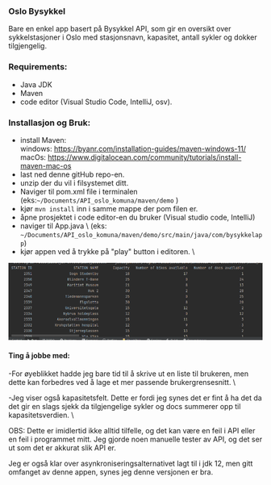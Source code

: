 ### Oslo Bysykkel
Bare en enkel app basert på Bysykkel API, som gir en oversikt over sykkelstasjoner i Oslo med
stasjonsnavn, kapasitet, antall sykler og dokker tilgjengelig.
### Requirements:
- Java JDK
- Maven
- code editor (Visual Studio Code, IntelliJ, osv).
### Installasjon og Bruk:
- install Maven:\
  windows: https://byanr.com/installation-guides/maven-windows-11/ \
  macOs: https://www.digitalocean.com/community/tutorials/install-maven-mac-os
- last ned denne gitHub repo-en.
- unzip der du vil i filsystemet ditt.
- Naviger til pom.xml file i terminalen (eks:```~/Documents/API_oslo_komuna/maven/demo``` )
- kjør ````mvn install```` inn i samme mappe der pom filen er.
- åpne prosjektet i code editor-en du bruker (Visual studio code, IntelliJ)
- naviger til App.java \ (eks: ```~/Documents/API_oslo_komuna/maven/demo/src/main/java/com/bysykkelapp```)
- kjør appen ved å trykke på "play" button i editoren. \

![alt text](https://github.com/jovanDjordje/sykkelstasjoner-app/blob/master/table.png)

#### Ting å jobbe med:
-For øyeblikket hadde jeg bare tid til å skrive ut en liste til brukeren,
men dette kan forbedres ved å lage et mer passende brukergrensesnitt. \

-Jeg viser også kapasitetsfelt. Dette er fordi jeg synes det er fint
å ha det da det gir en slags sjekk da tilgjengelige sykler og docs
summerer opp til kapasitetsverdien. \

OBS: Dette er imidlertid ikke alltid tilfelle, og det kan være en feil i API
eller en feil i programmet mitt. Jeg gjorde noen manuelle tester av API,
og det ser ut som det er akkurat slik API er.

Jeg er også klar over asynkroniseringsalternativet lagt til i jdk 12,
men gitt omfanget av denne appen, synes jeg denne versjonen er bra.



